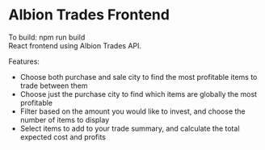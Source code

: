 # Albion Trades Frontend
To build: npm run build  
React frontend using Albion Trades API.

Features:
- Choose both purchase and sale city to find the most profitable items to trade between them
- Choose just the purchase city to find which items are globally the most profitable
- Filter based on the amount you would like to invest, and choose the number of items to display
- Select items to add to your trade summary, and calculate the total expected cost and profits